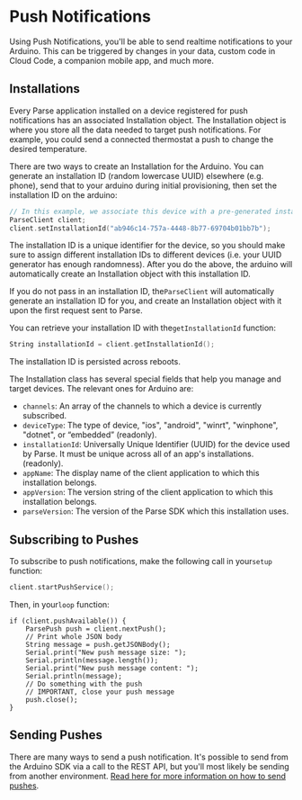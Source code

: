 # Push Notifications

Using Push Notifications, you'll be able to send realtime notifications to your Arduino. This can be triggered by changes in your data, custom code in Cloud Code, a companion mobile app, and much more.

## Installations

Every Parse application installed on a device registered for push notifications has an associated Installation object. The Installation object is where you store all the data needed to target push notifications. For example, you could send a connected thermostat a push to change the desired temperature.

There are two ways to create an Installation for the Arduino. You can generate an installation ID (random lowercase UUID) elsewhere (e.g. phone), send that to your arduino during initial provisioning, then set the installation ID on the arduino:

```c
// In this example, we associate this device with a pre-generated installation ID
ParseClient client;
client.setInstallationId("ab946c14-757a-4448-8b77-69704b01bb7b");
```

The installation ID is a unique identifier for the device, so you should make sure to assign different installation IDs to different devices (i.e. your UUID generator has enough randomness). After you do the above, the arduino will automatically create an Installation object with this installation ID.

If you do not pass in an installation ID, the`ParseClient` will automatically generate an installation ID for you, and create an Installation object with it upon the first request sent to Parse.

You can retrieve your installation ID with the`getInstallationId` function:

```c
String installationId = client.getInstallationId();
```

The installation ID is persisted across reboots.

The Installation class has several special fields that help you manage and target devices. The relevant ones for Arduino are:

*   `channels`: An array of the channels to which a device is currently subscribed.
*   `deviceType`: The type of device, "ios", "android", "winrt", "winphone", "dotnet", or “embedded” (readonly).
*   `installationId`: Universally Unique Identifier (UUID) for the device used by Parse. It must be unique across all of an app's installations.(readonly).
*   `appName`: The display name of the client application to which this installation belongs.
*   `appVersion`: The version string of the client application to which this installation belongs.
*   `parseVersion`: The version of the Parse SDK which this installation uses.

## Subscribing to Pushes

To subscribe to push notifications, make the following call in your`setup` function:

```c
client.startPushService();
```

Then, in your`loop` function:

```
if (client.pushAvailable()) {
	ParsePush push = client.nextPush();
	// Print whole JSON body
	String message = push.getJSONBody();
	Serial.print("New push message size: ");
	Serial.println(message.length());
	Serial.print("New push message content: ");
	Serial.println(message);
	// Do something with the push
	// IMPORTANT, close your push message
	push.close();
}
```

## Sending Pushes

There are many ways to send a push notification. It's possible to send from the Arduino SDK via a call to the REST API, but you'll most likely be sending from another environment. [Read here for more information on how to send pushes](/docs/rest#push-notifications).

